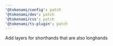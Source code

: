 ```yaml
---
'@tokenami/config': patch
'@tokenami/dev': patch
'@tokenami/css': patch
'@tokenami/ts-plugin': patch
---
```


Add layers for shorthands that are also longhands

